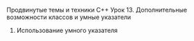 Продвинутые темы и техники C++
Урок 13. Дополнительные возможности классов и умные указатели

1. Использование умного указателя